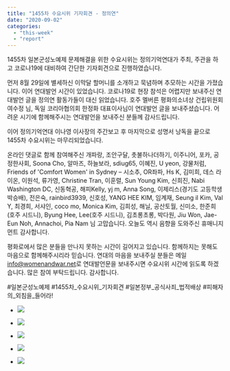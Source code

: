 ```yaml
---
title: "1455차 수요시위 기자회견 - 정의연"
date: "2020-09-02"
categories: 
  - "this-week"
  - "report"
---
```


1455차 일본군성노예제 문제해결을 위한 수요시위는 정의기억연대가 주최, 주관을 하고 코로나19에 대비하여 간단한 기자회견으로 진행하였습니다.

먼저 8월 29일에 별세하신 이막달 할머니를 소개하고 묵념하며 추모하는 시간을 가졌습니다. 이어 연대발언 시간이 있었습니다. 코로나19로 현장 참석은 어렵지만 보내주신 연대발언 글을 정의연 활동가들이 대신 읽었습니다. 호주 멜버른 평화의소녀상 건립위원회 여수정 님, 독일 코리아협의회 한정화 대표이사님이 연대발언 글을 보내주셨습니다. 어려운 시기에 함께해주시는 연대발언을 보내주신 분들께 감사드립니다.

이어 정의기억연대 이나영 이사장의 주간보고 후 마지막으로 성명서 낭독을 끝으로 1455차 수요시위는 마무리되었습니다.

온라인 댓글로 함께 참여해주신 개파랑, 조안구달, 촛불하나더하기, 이주니어, 포카, 공정한사회, Soona Cho, 알마즈, 하늘보라, sdiug65, 이혜진, U yeon, 강물처럼, Friends of 'Comfort Women' in Sydney – 시소추, OR좌파, Hs K, 김미희, 데스 라이온, 이원석, 류가영, Christine Tran, 이훈렬, Sun Young Kim, 신희진, Nabi Washington DC, 신동혁공, 해피Kelly, yj m, Anna Song, 이제리스(경기도 고등학생 박승배), 전은숙, rainbird3939, 신호성, YANG HEE KIM, 임계재, Seung il Kim, Val Y, 최경희, 서샤인, coco mo, Monica Kim, 김희성, 해닐, 공산토월, 신미소, 한준희(호주 시드니), Byung Hee, Lee(호주 시드니), 김초롱초롱, 박다원, Jiu Won, Jae-Eun Noh, Annachoi, Pia Nam 님 ​고맙습니다. 오늘도 역시 음향을 도와주신 휴매니지먼트 감사합니다.

평화로에서 많은 분들을 만나지 못하는 시간이 길어지고 있습니다. 함께하지는 못해도 마음으로 함께해주시리라 믿습니다. 연대의 마음을 보내주실 분들은 메일 [info@womenandwar.net](mailto:info@womenandwar.net)로 연대발언문을 보내주시면 수요시위 시간에 읽도록 하겠습니다. 많은 참여 부탁드립니다. 감사합니다.

#일본군성노예제 #1455차\_수요시위\_기자회견 #일본정부\_공식사죄\_법적배상 #피해자의\_외침을\_들어라!

- ![](https://womenandwar.net/kr/wp-content/uploads/2020/09/크기변환IMGP9444-1.jpg)
    
- ![](https://womenandwar.net/kr/wp-content/uploads/2020/09/크기변환IMGP9459-1.jpg)
    
- ![](https://womenandwar.net/kr/wp-content/uploads/2020/09/크기변환IMGP9477-1.jpg)
    
- ![](https://womenandwar.net/kr/wp-content/uploads/2020/09/크기변환IMGP9505-1.jpg)
    
- ![](https://womenandwar.net/kr/wp-content/uploads/2020/09/크기변환IMGP9524-1.jpg)
